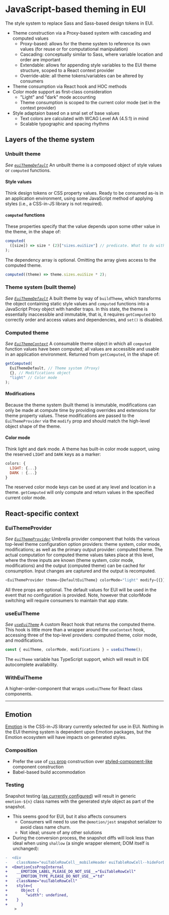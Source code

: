 # JavaScript-based theming in EUI

The style system to replace Sass and Sass-based design tokens in EUI.

- Theme construction via a Proxy-based system with cascading and computed values
  - Proxy-based: allows for the theme system to reference its own values (for reuse or for computational manipulation)
  - Cascading: conceptually similar to Sass, where variable location and order are important
  - Extendable: allows for appending style variables to the EUI theme structure, scoped to a React context provider
  - Override-able: all theme tokens/variables can be altered by consumers
- Theme consumption via React hook and HOC methods
- Color mode support as first-class consideration
  - "Light" and "dark" mode accounting
  - Theme consumption is scoped to the current color mode (set in the context provider)
- Style adaptaion based on a smal set of base values
  - Text colors are calculated with WCAG Level AA (4.5:1) in mind
  - Scalable typographic and spacing rhythms

## Layers of the theme system

### Unbuilt theme

_See [`euiThemeDefault`](../../themes/eui/theme.ts)_
An unbuilt theme is a composed object of style values or `computed` functions.

#### Style values

Think design tokens or CSS property values. Ready to be consumed as-is in an application environment, using some JavaScript method of applying styles (i.e., a CSS-in-JS library is not required).

#### `computed` functions

These properties specify that the value depends upon some other value in the theme, in the shape of:

```js
computed(
  ([size]) => size * (2)["sizes.euiSize"] // predicate. What to do with the dependency values, // dependency array, referencing other properties in the theme object
);
```

The dependency array is optional. Omitting the array gives access to the computed theme.

```js
computed((theme) => theme.sizes.euiSize * 2);
```

### Theme system (built theme)

_See [`EuiThemeDefault`](../../themes/eui/theme.ts)_
A built theme by way of `buildTheme`, which transforms the object containing static style values and `computed` functions into a JavaScript Proxy object with handler traps. In this state, the theme is essentially inaccessible and immutable, that is, it requires `getComputed` to correctly order and access values and dependencies, and `set()` is disabled.

### Computed theme

_See [`EuiThemeContext`](../../themes/eui/context.ts)_
A consumable theme object in which all `computed` function values have been computed; all values are accessible and usable in an application environment.
Returned from `getComputed`, in the shape of:

```js
getComputed(
  EuiThemeDefault, // Theme system (Proxy)
  {}, // Modifications object
  "light" // Color mode
);
```

#### Modifications

Because the theme system (built theme) is immutable, modifications can only be made at compute time by providing overrides and extensions for theme property values. These modifications are passed to the `EuiThemeProvider` via the `modify` prop and should match the high-level object shape of the theme.

#### Color mode

Think light and dark mode. A theme has built-in color mode support, using the reserved `LIGHT` and `DARK` keys as a marker:

```js
colors: {
  LIGHT: {...}
  DARK : {...}
}
```

The reserved color mode keys can be used at any level and location in a theme.
`getComputed` will only compute and return values in the specified current color mode.

## React-specific context

### EuiThemeProvider

_See [`EuiThemeProvider`](../../themes/eui/provider.ts)_
Umbrella provider component that holds the various top-level theme configuration option providers: theme system, color mode, modifications; as well as the primary output provider: computed theme.
The actual computation for computed theme values takes place at this level, where the three inputs are known (theme system, color mode, modifications) and the output (computed theme) can be cached for consumption. Input changes are captured and the output is recomputed.

```js
<EuiThemeProvider theme={DefaultEuiTheme} colorMode="light" modify={{}} />
```

All three props are optional. The default values for EUI will be used in the event that no configuration is provided. Note, however that colorMode switching will require consumers to maintain that app state.

### useEuiTheme

_See [`useEuiTheme`](../../themes/eui/hooks.tsx)_
A custom React hook that returns the computed theme. This hook is little more than a wrapper around the `useContext` hook, accessing three of the top-level providers: computed theme, color mode, and modifications.

```js
const { euiTheme, colorMode, modifications } = useEuiTheme();
```

The `euiTheme` variable has TypeScript support, which will result in IDE autocomplete availability.

### WithEuiTheme

A higher-order-component that wraps `useEuiTheme` for React class components.

---

## Emotion

[Emotion](https://emotion.sh/docs/introduction) is the CSS-in-JS library currently selected for use in EUI. Nothing in the EUI theming system is dependent upon Emotion packages, but the Emotion ecosystem will have impacts on generated styles.

### Composition

- Prefer the use of [`css` prop](https://emotion.sh/docs/css-prop) construction over [styled-component-like](https://emotion.sh/docs/styled) component construction
- Babel-based build accommodation

### Testing

Snapshot testing ([as currently configured](https://emotion.sh/docs/testing#writing-a-test)) will result in generic `emotion-${n}` class names with the generated style object as part of the snapshot.

- This seems good for EUI, but it also affects consumers
  - Consumers will need to use the `@emotion/jest` snapshot serializer to avoid class name churn.
  - Not ideal; unsure of any other solutions
- During the conversion process, the snapshot diffs will look less than ideal when using `shallow` (a single wrapper element; DOM itself is unchanged):

```diff
-  <div
-    className="euiTableRowCell__mobileHeader euiTableRowCell--hideForDesktop"
+  <EmotionCssPropInternal
+    __EMOTION_LABEL_PLEASE_DO_NOT_USE__="EuiTableRowCell"
+    __EMOTION_TYPE_PLEASE_DO_NOT_USE__="td"
+    className="euiTableRowCell"
+    style={
+      Object {
+        "width": undefined,
+    }
+      }
    >
```
